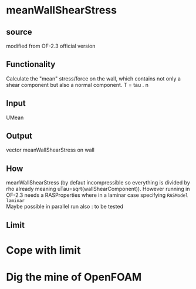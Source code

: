 # meanWallShearStress

## source
modified from OF-2.3 official version

## Functionality
Calculate the "mean" stress/force on the wall, which contains not only a shear component but also a normal component.
T = tau . n

## Input
UMean

## Output
vector meanWallShearStress on wall

## How
meanWallShearStress (by defaut incompressible so everything is divided by rho already meaning uTau=sqrt(wallShearComponent)). However running in OF-2.3 needs a RASProperties where in a laminar case specifying `RASModel	laminar`   
Maybe possible in parallel run also : to be tested

## Limit

# Cope with limit

# Dig the mine of OpenFOAM
